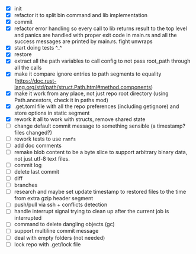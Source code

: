 - [X] init
- [X] refactor it to split bin command and lib implementation
- [X] commit
- [X] refactor error handling so every call to lib returns result to the top level and panics are handled with proper exit code in main.rs and all the success messages are printed by main.rs. fight unwraps
- [X] start doing tests ^_^
- [X] restore
- [X] extract all the path variables to call config to not pass root_path through all the calls
- [X] make it compare ignore entries to path segments to equality (https://doc.rust-lang.org/std/path/struct.Path.html#method.components)
- [X] make it work from any place, not just repo root directory (using Path.ancestors, check it in paths mod)
- [X] .get.toml file with all the repo preferences (including getignore) and store options in static segment
- [X] rework it all to work with structs, remove shared state
- [ ] change default commit message to something sensible (a timestamp? files changed?)
- [ ] rework tests to use `ramfs`
- [ ] add doc comments
- [ ] remake blob content to be a byte slice to support arbitrary binary data, not just utf-8 text files.
- [ ] commit log
- [ ] delete last commit
- [ ] diff
- [ ] branches
- [ ] research and maybe set update timestamp to restored files to the time from extra gzip header segment
- [ ] push/pull via ssh + conflicts detection
- [ ] handle interrupt signal trying to clean up after the current job is interrupted
- [ ] command to delete dangling objects (gc)
- [ ] support multiline commit message
- [ ] deal with empty folders (not needed)
- [ ] lock repo with .get/lock file
